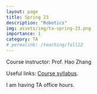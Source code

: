 ```yaml
---
layout: page
title: Spring 23
description: "Robotics"
img: assets/img/ta-spring-23.png
importance: 1
category: TA
# permalink: /teaching/fall22
---
```


Course instructor: Prof. Hao Zhang

Useful links: <a href="https://hcr.cs.umass.edu/courses/compsci603/documents/Compsci_603_Syllabus_2023Spring.pdf">Course syllabus</a>.

I am having TA office hours. 
